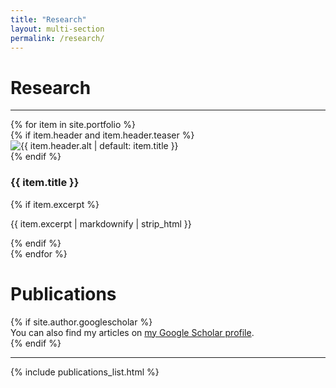 ```yaml
---
title: "Research"
layout: multi-section
permalink: /research/
---
```


<div class="archive">
  <div class="page__inner-wrap">
    <h1 class="page__title">Research</h1>
    <hr>
    <div class="projects-grid">
      {% for item in site.portfolio %}
        <article class="project-card">
        {% if item.header and item.header.teaser %}
            <div class="project-teaser">
            <img src="{{ item.header.teaser | relative_url }}" alt="{{ item.header.alt | default: item.title }}" loading="lazy">
            </div>
        {% endif %}
        <h3 class="project-title">{{ item.title }}</h3>
        {% if item.excerpt %}
            <p class="project-excerpt">{{ item.excerpt | markdownify | strip_html }}</p>
        {% endif %}
        </article>
      {% endfor %}
    </div>
  </div>
</div>

<div class="archive" style="margin-top: 0rem;" id="publications">
  <div class="page__inner-wrap">
    <h1 class="page__title">Publications</h1>
    {% if site.author.googlescholar %}
      <div class="wordwrap">You can also find my articles on <a href="{{site.author.googlescholar}}">my Google Scholar profile</a>.</div>
    {% endif %}
    <hr>
    {% include publications_list.html %}
  </div>
</div>